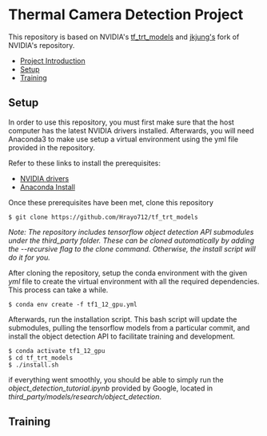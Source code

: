 Thermal Camera Detection Project
====================================

This repository is based on NVIDIA's [tf_trt_models](https://github.com/NVIDIA-Jetson/tf_trt_models) and [jkjung's](https://github.com/jkjung-avt/tf_trt_models) fork of NVIDIA's repository.

* [Project Introduction]()
* [Setup](#setup)
* [Training](tensorflow_training/README.md)

<a name="setup"></a>

## Setup

In order to use this repository, you must first make sure that the host computer has the latest NVIDIA drivers installed. Afterwards, you will need Anaconda3 to make use setup a virtual environment using the yml file provided in the repository.



Refer to these links to install the prerequisites:

- [NVIDIA drivers](http://www.linuxandubuntu.com/home/how-to-install-latest-nvidia-drivers-in-linux)
- [Anaconda Install](https://www.anaconda.com/distribution/)



Once these prerequisites have been met, clone this repository

```
$ git clone https://github.com/Hrayo712/tf_trt_models
```

<em>Note: The repository includes tensorflow object detection API submodules under the third_party folder. These can be cloned automatically by adding the --recursive flag to the clone command. Otherwise, the install script will do it for you.</em>



After cloning the repository, setup the conda environment with the given <em>yml</em> file to create the virtual environment with all the required dependencies. This process can take a while.

```
$ conda env create -f tf1_12_gpu.yml
```



Afterwards, run the installation script. This bash script will update the submodules, pulling the tensorflow models from a particular commit, and install the object detection API to facilitate training and development. 

```
$ conda activate tf1_12_gpu
$ cd tf_trt_models
$ ./install.sh
```

if everything went smoothly, you should be able to simply run the <em>object_detection_tutorial.ipynb</em> provided by Google, located in <em>third_party/models/research/object_detection</em>. 



<a name="training"></a>

## Training



